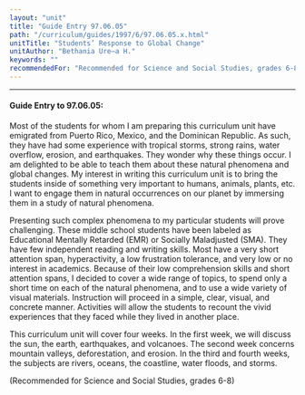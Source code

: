 ```yaml
---
layout: "unit"
title: "Guide Entry 97.06.05"
path: "/curriculum/guides/1997/6/97.06.05.x.html"
unitTitle: "Students’ Response to Global Change"
unitAuthor: "Bethania Ure–a H."
keywords: ""
recommendedFor: "Recommended for Science and Social Studies, grades 6-8"
---
```

<body>
<hr/>
<h4>
Guide Entry to 97.06.05:
</h4>
Most of the students for whom I am preparing this curriculum unit have emigrated from Puerto Rico, Mexico, and the Dominican Republic. As such, they have had some experience with tropical storms, strong rains, water overflow, erosion, and earthquakes. They wonder why these things occur. I am delighted to be able to teach them about these natural phenomena and global changes. My interest in writing this curriculum unit is to bring the students inside of something very important to humans, animals, plants, etc. I want to engage them in natural occurrences on our planet by immersing them in a study of natural phenomena.
<p>
Presenting such complex phenomena to my particular students will prove challenging. These middle school students have been labeled as Educational Mentally Retarded (EMR) or Socially Maladjusted (SMA). They have few independent reading and writing skills. Most have a very short attention span, hyperactivity, a low frustration tolerance, and very low or no interest in academics. Because of their low comprehension skills and short attention spans, I decided to cover a wide range of topics, to spend only a short time on each of the natural phenomena, and to use a wide variety of visual materials. Instruction will proceed in a simple, clear, visual, and concrete manner. Activities will allow the students to recount the vivid experiences that they faced while they lived in another place.
</p>
<p>
This curriculum unit will cover four weeks. In the first week, we will discuss the sun, the earth, earthquakes, and volcanoes. The second week concerns mountain valleys, deforestation, and erosion. In the third and fourth weeks, the subjects are rivers, oceans, the coastline, water floods, and storms.
</p>
<p>
(Recommended for Science and Social Studies, grades 6-8)
</p>
</body>